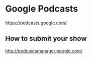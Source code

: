 # Google Podcasts
https://podcasts.google.com/

## How to submit your show
http://podcastsmanager.google.com/
